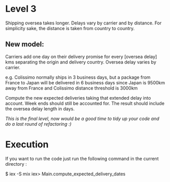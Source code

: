 # Level 3

Shipping oversea takes longer. Delays vary by carrier and by distance.
For simplicity sake, the distance is taken from country to country.

## New model:

Carriers add one day on their delivery promise for every [oversea delay] kms separating the origin and delivery country. Oversea delay varies by carrier.

e.g. Colissimo normally ships in 3 business days, but a package from France to Japan will be delivered in 6 business days since Japan is 9500km away from France and Colissimo distance threshold is 3000km

Compute the new expected deliveries taking that extended delay into account. Week ends should still be accounted for. The result should include the oversea delay length in days.

_This is the final level, now would be a good time to tidy up your code and do a last round of refactoring :)_

# Execution

If you want to run the code just run the following command in the current directory :

$ iex -S mix
iex> Main.compute_expected_delivery_dates
